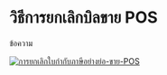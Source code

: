 # วิธีการยกเลิกบิลขาย POS

ข้อความ

[![การยกเลิกใบกำกับภาษีอย่างย่อ-ขาย-POS](/images/การยกเลิกใบกำกับภาษีอย่างย่อ-ขาย-POS.jpg)](/images/การยกเลิกใบกำกับภาษีอย่างย่อ-ขาย-POS.jpg)





